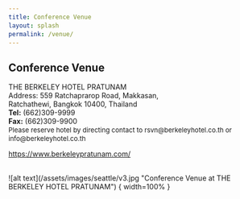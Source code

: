 ```yaml
---
title: Conference Venue
layout: splash
permalink: /venue/
---
```


<h2>Conference Venue</h2>
THE BERKELEY HOTEL PRATUNAM <br>
Address: 559 Ratchaprarop Road, Makkasan,<br>
	Ratchathewi, Bangkok 10400, Thailand<br>
<b>Tel:</b> (662)309-9999  <br/>
<b>Fax:</b> (662)309-9900 <br/>
<span style="font-size:small;">Please reserve hotel by directing contact to rsvn@berkeleyhotel.co.th or info@berkeleyhotel.co.th</span>
<p>
<a href="https://www.berkeleypratunam.com/" target="_new">https://www.berkeleypratunam.com/</a><br>
</p>
<br>
![alt text](/assets/images/seattle/v3.jpg "Conference Venue at THE BERKELEY HOTEL PRATUNAM") { width=100% }